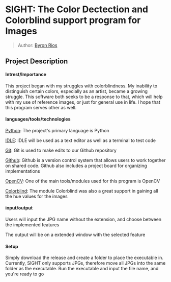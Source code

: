 # SIGHT: The Color Dectection and Colorblind support program for Images
 > Author: [Byron Rios](https://github.com/br26244)

## Project Description

 #### Intrest/Importance

 This project began with my struggles with colorblindness. My inability to distinguish certain colors, especially as an artist, became a growing struggle. This software both seeks to be a response to that, which will help with my use of reference images, or just for general use in life. I hope that this program serves other as well.

 #### languages/tools/technologies

[Python](https://www.python.org/): The project's primary language is Python

[IDLE](https://www.python.org/): IDLE will be used as a text editor as well as a terminal to test code

[Git](https://git-scm.com/): Git is used to make edits to our Github repository

[Github](https://github.com/): Github is a version control system that allows users to work together on shared code. Github also includes a project board for organizing implementations

[OpenCV](https://opencv.org/): One of the main tools/modules used for this program is OpenCV

[Colorblind](https://gitlab.com/FloatFlow/colorblind): The module Colorblind was also a great support in gaining all the hue values for the images


 #### input/output
Users will input the JPG name without the extension, and choose between the implemented features

The output will be on a extended window with the selected feature

 #### Setup

 Simply download the release and create a folder to place the executable in. Currently, SIGHT only supports JPGs, therefore move all JPGs into the same folder as the executable. Run the executable and input the file name, and you're ready to go

 

